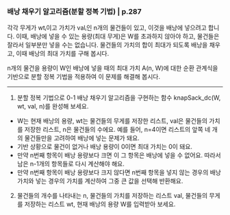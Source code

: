 ### 배낭 채우기 알고리즘(분할 정복 기법) | p.287
각각 무게가 wtᵢ이고 가치가 valᵢ인 n개의 물건들이 있고, 이것을 배낭에 넣으려고 합니다. 이때, 배낭에 넣을 수 있는 용량(최대 무게)은 W를 초과하지 않아야 하고, 물건들은 잘라서 일부분만 넣을 수는 없습니다. 물건들의 가치의 합이 최대가 되도록 배낭을 채우고, 이때 배낭의 최대 가치를 구해 봅시다.

n개의 물건을 용량이 W인 배낭에 넣을 때의 최대 가치 A(n, W)에 대한 순환 관계식을 기반으로 분할 정복 기법을 적용하여 이 문제를 해결해 봅시다.

---

1. 분할 정복 기법으로 0-1 배낭 채우기 알고리즘을 구현하는 함수 knapSack_dc(W, wt, val, n)를 완성해 보세요.

* W는 현재 배낭의 용량, wt는 물건들의 무게를 저장한 리스트, val은 물건들의 가치를 저장한 리스트, n은 물건들의 수에요. 예를 들어, n=4이면 리스트의 앞쪽 네 개의 물건들만을 고려하여 배낭에 넣는 문제가 돼요.
* 기반 상황으로 물건이 없거나 배낭 용량이 0이면 최대 가치는 0이 돼요.
* 만약 n번째 항목이 배낭 용량보다 크면 이 그 항목은 배낭에 넣을 수 없어요. 따라서 남은 n-1개의 항목들로 다시 계산해야 해요.
* 만약 n번째 항목이 배낭 용량보다 크지 않다면 n번째 항목을 넣지 않는 경우의 배낭 가치와 넣는 경우의 가치를 계산하여 그중 큰 값을 선택해 반환해요.

2. 물건들의 개수를 나타내는 n, 물건들의 가치를 저장하는 리스트 val, 물건들의 무게를 저장하는 리스트 wt, 현재 배낭의 용량 W를 입력받아 보세요.